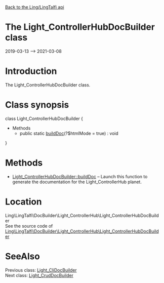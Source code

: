 [Back to the Ling/LingTalfi api](https://github.com/lingtalfi/LingTalfi/blob/master/doc/api/Ling/LingTalfi.md)



The Light_ControllerHubDocBuilder class
================
2019-03-13 --> 2021-03-08






Introduction
============

The Light_ControllerHubDocBuilder class.



Class synopsis
==============


class <span class="pl-k">Light_ControllerHubDocBuilder</span>  {

- Methods
    - public static [buildDoc](https://github.com/lingtalfi/LingTalfi/blob/master/doc/api/Ling/LingTalfi/DocBuilder/Light_ControllerHub/Light_ControllerHubDocBuilder/buildDoc.md)(?$htmlMode = true) : void

}






Methods
==============

- [Light_ControllerHubDocBuilder::buildDoc](https://github.com/lingtalfi/LingTalfi/blob/master/doc/api/Ling/LingTalfi/DocBuilder/Light_ControllerHub/Light_ControllerHubDocBuilder/buildDoc.md) &ndash; Launch this function to generate the documentation for the Light_ControllerHub planet.





Location
=============
Ling\LingTalfi\DocBuilder\Light_ControllerHub\Light_ControllerHubDocBuilder<br>
See the source code of [Ling\LingTalfi\DocBuilder\Light_ControllerHub\Light_ControllerHubDocBuilder](https://github.com/lingtalfi/LingTalfi/blob/master/DocBuilder/Light_ControllerHub/Light_ControllerHubDocBuilder.php)



SeeAlso
==============
Previous class: [Light_CliDocBuilder](https://github.com/lingtalfi/LingTalfi/blob/master/doc/api/Ling/LingTalfi/DocBuilder/Light_Cli/Light_CliDocBuilder.md)<br>Next class: [Light_CrudDocBuilder](https://github.com/lingtalfi/LingTalfi/blob/master/doc/api/Ling/LingTalfi/DocBuilder/Light_Crud/Light_CrudDocBuilder.md)<br>
